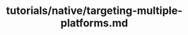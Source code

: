 ---
title: tutorials/native/targeting-multiple-platforms.md
showAuthorInfo: false
redirect_path: https://kotlinlang.org/docs/tutorials/native/basic-kotlin-native-app
---